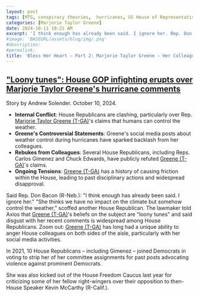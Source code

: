 ```yaml
---
layout: post
tags: [MTG, conspiracy theories,  hurricanes, US House of Representatives]
categories: [Marjorie Taylor Greene]
date: 2024-10-11 10:21 AM
excerpt: 'I think enough has already been said. I ignore her. Rep. Don Bacon (T-Neb.)'
#image: 'BASEURL/assets/blog/img/.png'
#description:
#permalink:
title: 'Bless Her Heart – Part 2: Marjorie Taylor Greene – Her Colleagues Opinions'
---
```



## ["Loony tunes": House GOP infighting erupts over Marjorie Taylor Greene's hurricane comments](https://www.axios.com/2024/10/10/mtg-hurricane-milton-helene-house-republicans?)

Story by Andrew Solender. October 10, 2024.

- **Internal Conflict**: House Republicans are clashing, particularly over Rep. [Marjorie Taylor Greene (T-GA)](https://greene.house.gov/)'s claims that humans can control the weather.
- **Greene's Controversial Statements**: Greene's social media posts about weather control during hurricanes have sparked backlash from her colleagues.
- **Rebukes from Colleagues**: Several House Republicans, including Reps. Carlos Gimenez and Chuck Edwards, have publicly refuted [Greene (T-GA)](https://greene.house.gov/)'s claims.
- **Ongoing Tensions**: [Greene (T-GA)](https://greene.house.gov/) has a history of causing friction within the House, leading to past disciplinary actions and widespread disapproval.

Said Rep. Don Bacon (R-Neb.): "I think enough has already been said. I ignore her."
"She thinks we have no impact on the climate but somehow control the weather,"
scoffed another House Republican. The lawmaker told Axios that [Greene (T-GA)](https://greene.house.gov/)'s beliefs
on the subject are "loony tunes" and said disgust with her recent comments is
widespread among House Republicans. Zoom out: [Greene (T-GA)](https://greene.house.gov/) has long had a unique
ability to anger House colleagues on both sides of the aisle, particularly
with her social media activities.

In 2021, 10 House Republicans – including Gimenez –
joined Democrats in voting to strip her of her committee assignments for past
posts advocating violence against prominent Democrats.

She was also kicked out of the House Freedom Caucus
last year for criticizing some of her fellow right-wingers
over their opposition to then-House Speaker Kevin McCarthy (R-Calif.).

